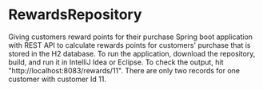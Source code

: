 # RewardsRepository
Giving customers reward points for their purchase
Spring boot application with REST API to calculate rewards points for customers' purchase that is stored in the H2 database.
To run the application, download the repository, build, and run it in IntelliJ Idea or Eclipse. 
To check the output, hit "http://localhost:8083/rewards/11". There are only two records for one customer with customer Id 11.
